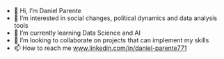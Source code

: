 - 👋 Hi, I’m Daniel Parente
- 👀 I’m interested in social changes, political dynamics and data analysis tools
- 🌱 I’m currently learning Data Science and AI
- 💞️ I’m looking to collaborate on projects that can implement my skills
- 📫 How to reach me www.linkedin.com/in/daniel-parente771

<!---
danielparente3/danielparente3 is a ✨ special ✨ repository because its `README.md` (this file) appears on your GitHub profile.
You can click the Preview link to take a look at your changes.
--->
